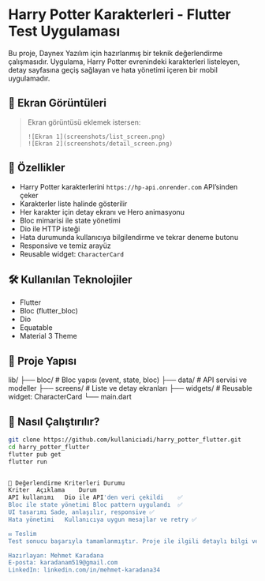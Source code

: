 # Harry Potter Karakterleri - Flutter Test Uygulaması

Bu proje, Daynex Yazılım için hazırlanmış bir teknik değerlendirme çalışmasıdır. Uygulama, Harry Potter evrenindeki karakterleri listeleyen, detay sayfasına geçiş sağlayan ve hata yönetimi içeren bir mobil uygulamadır.

## 📱 Ekran Görüntüleri

> Ekran görüntüsü eklemek istersen:
> ```
> ![Ekran 1](screenshots/list_screen.png)
> ![Ekran 2](screenshots/detail_screen.png)
> ```

## 🚀 Özellikler

- Harry Potter karakterlerini `https://hp-api.onrender.com` API’sinden çeker
- Karakterler liste halinde gösterilir
- Her karakter için detay ekranı ve Hero animasyonu
- Bloc mimarisi ile state yönetimi
- Dio ile HTTP isteği
- Hata durumunda kullanıcıya bilgilendirme ve tekrar deneme butonu
- Responsive ve temiz arayüz
- Reusable widget: `CharacterCard`

## 🛠️ Kullanılan Teknolojiler

- Flutter
- Bloc (flutter_bloc)
- Dio
- Equatable
- Material 3 Theme

## 🧱 Proje Yapısı

lib/
├── bloc/ # Bloc yapısı (event, state, bloc)
├── data/ # API servisi ve modeller
├── screens/ # Liste ve detay ekranları
├── widgets/ # Reusable widget: CharacterCard
└── main.dart



## 🔧 Nasıl Çalıştırılır?

```bash
git clone https://github.com/kullaniciadi/harry_potter_flutter.git
cd harry_potter_flutter
flutter pub get
flutter run


🧪 Değerlendirme Kriterleri Durumu
Kriter	Açıklama	Durum
API kullanımı	Dio ile API'den veri çekildi	✅
Bloc ile state yönetimi	Bloc pattern uygulandı	✅
UI tasarımı	Sade, anlaşılır, responsive	✅
Hata yönetimi	Kullanıcıya uygun mesajlar ve retry	✅

✉️ Teslim
Test sonucu başarıyla tamamlanmıştır. Proje ile ilgili detaylı bilgi ve geliştirme adımları için iletişime geçebilirsiniz.

Hazırlayan: Mehmet Karadana
E-posta: karadanam519@gmail.com
LinkedIn: linkedin.com/in/mehmet-karadana34